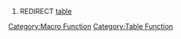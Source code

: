 1.  REDIRECT [table](table "wikilink")

[Category:Macro Function](Category:Macro_Function "wikilink")
[Category:Table Function](Category:Table_Function "wikilink")